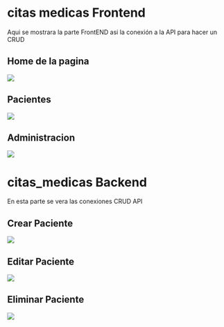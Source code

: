<h1>citas medicas Frontend</h1>
Aqui se mostrara la parte FrontEND asi la conexión a la API para hacer un CRUD
<h2>Home de la pagina</h2>
<img src="https://user-images.githubusercontent.com/33709574/167508990-2b772d03-bb20-4cd8-bd6f-e20c56ea7562.png">
<br>
<h2>Pacientes</h2>
<img src="https://user-images.githubusercontent.com/33709574/167509171-16fca556-d3f4-401f-84f7-a6af20d3b798.png">
<br>
<h2>Administracion</h2>
<img src="https://user-images.githubusercontent.com/33709574/167509245-074e8361-d59d-4634-9dd4-5ce3fe1026b4.png">
<br>
<h1>citas_medicas Backend</h1>
<p>En esta parte se vera las conexiones CRUD API</p>
<h2>Crear Paciente</h2>
<img src="https://user-images.githubusercontent.com/33709574/167510379-e00af8c9-ffb0-4aa7-9ece-83fc39331d6f.gif">
<h2>Editar Paciente</h2>
<img src="https://user-images.githubusercontent.com/33709574/167511050-4de6e152-2a63-4aff-b691-0c0b255e4452.gif">
<h2>Eliminar Paciente</h2>
<img src="https://user-images.githubusercontent.com/33709574/167511312-f2798cfb-36fa-48c4-8886-a4de0dce07bd.gif">




